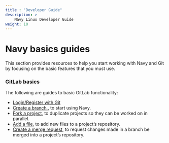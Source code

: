 ```yaml
---
title : "Developer Guide"
description: >
    Navy Linux Developer Guide
weight: 10
---
```

# Navy basics guides
This section provides resources to help you start working with Navy and Git by focusing on the basic features that you must use.

### GitLab basics
The following are guides to basic GitLab functionality:

* [Login/Register with Git ](/wiki/developer-guide/login-register/)
* [Create a branch ](/wiki/developer-guide/create-branch/) , to start using Navy.
* [Fork a project](/wiki/developer-guide/folk-project/), to duplicate projects so they can be worked on in parallel.
* [Add a file](/wiki/developer-guide/add-file/), to add new files to a project’s repository.
* [Create a merge request](/wiki/developer-guide/merge-request/), to request changes made in a branch be merged into a project’s repository.